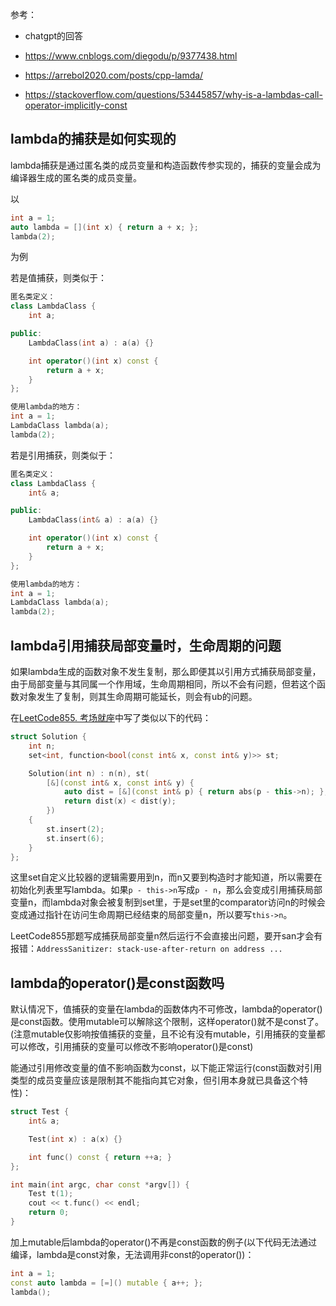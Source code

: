 参考：
* chatgpt的回答

* https://www.cnblogs.com/diegodu/p/9377438.html

* https://arrebol2020.com/posts/cpp-lamda/

* https://stackoverflow.com/questions/53445857/why-is-a-lambdas-call-operator-implicitly-const

## lambda的捕获是如何实现的
lambda捕获是通过匿名类的成员变量和构造函数传参实现的，捕获的变量会成为编译器生成的匿名类的成员变量。

以
```cpp
int a = 1;
auto lambda = [](int x) { return a + x; };
lambda(2);
```
为例

若是值捕获，则类似于：
```cpp
匿名类定义：
class LambdaClass {
    int a;

public:
    LambdaClass(int a) : a(a) {}

    int operator()(int x) const {
        return a + x;
    }
};

使用lambda的地方：
int a = 1;
LambdaClass lambda(a);
lambda(2);
```

若是引用捕获，则类似于：
```cpp
匿名类定义：
class LambdaClass {
    int& a;

public:
    LambdaClass(int& a) : a(a) {}

    int operator()(int x) const {
        return a + x;
    }
};

使用lambda的地方：
int a = 1;
LambdaClass lambda(a);
lambda(2);
```

## lambda引用捕获局部变量时，生命周期的问题
如果lambda生成的函数对象不发生复制，那么即便其以引用方式捕获局部变量，由于局部变量与其同属一个作用域，生命周期相同，所以不会有问题，但若这个函数对象发生了复制，则其生命周期可能延长，则会有ub的问题。

在[LeetCode855. 考场就座](https://leetcode.cn/problems/exam-room/)中写了类似以下的代码：
```cpp
struct Solution {
    int n;
    set<int, function<bool(const int& x, const int& y)>> st;

    Solution(int n) : n(n), st(
        [&](const int& x, const int& y) {
            auto dist = [&](const int& p) { return abs(p - this->n); };
            return dist(x) < dist(y);
        })
    {
        st.insert(2);
        st.insert(6);
    }
};
```
这里set自定义比较器的逻辑需要用到n，而n又要到构造时才能知道，所以需要在初始化列表里写lambda。如果`p - this->n`写成`p - n`，那么会变成引用捕获局部变量n，而lambda对象会被复制到set里，于是set里的comparator访问n的时候会变成通过指针在访问生命周期已经结束的局部变量n，所以要写`this->n`。

LeetCode855那题写成捕获局部变量n然后运行不会直接出问题，要开san才会有报错：`AddressSanitizer: stack-use-after-return on address ...`

## lambda的operator()是const函数吗
默认情况下，值捕获的变量在lambda的函数体内不可修改，lambda的operator()是const函数。使用mutable可以解除这个限制，这样operator()就不是const了。(注意mutable仅影响按值捕获的变量，且不论有没有mutable，引用捕获的变量都可以修改，引用捕获的变量可以修改不影响operator()是const)

能通过引用修改变量的值不影响函数为const，以下能正常运行(const函数对引用类型的成员变量应该是限制其不能指向其它对象，但引用本身就已具备这个特性)：
```cpp
struct Test {
    int& a;

    Test(int x) : a(x) {}

    int func() const { return ++a; }
};

int main(int argc, char const *argv[]) {
    Test t(1);
    cout << t.func() << endl;
    return 0;
}
```
加上mutable后lambda的operator()不再是const函数的例子(以下代码无法通过编译，lambda是const对象，无法调用非const的operator())：
```cpp
int a = 1;
const auto lambda = [=]() mutable { a++; };
lambda();
```